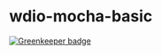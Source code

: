 # wdio-mocha-basic

[![Greenkeeper badge](https://badges.greenkeeper.io/klamping/wdio-mocha-basic.svg)](https://greenkeeper.io/)
